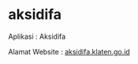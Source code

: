 # aksidifa

Aplikasi : Aksidifa

Alamat Website : [aksidifa.klaten.go.id](https://aksidifa.klaten.go.id)

